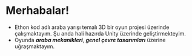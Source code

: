 # Merhabalar!
- Ethon kod adlı araba yarışı temalı 3D bir oyun projesi üzerinde çalışmaktayım. Şu anda hali hazırda Unity üzerinde geliştirmekteyim.
- Oyunda ***araba mekanikleri***, ***genel çevre tasarımları*** üzerine uğraşmaktayım.
